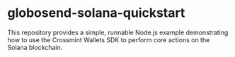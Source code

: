 # globosend-solana-quickstart
This repository provides a simple, runnable Node.js example demonstrating how to use the Crossmint Wallets SDK to perform core actions on the Solana blockchain.
